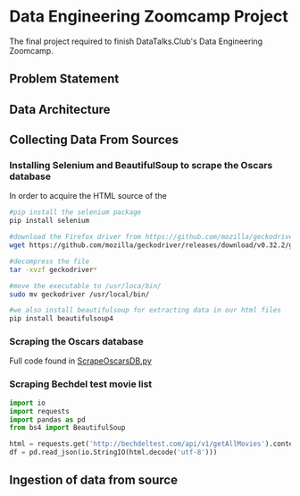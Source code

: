 # Data Engineering Zoomcamp Project
The final project required to finish DataTalks.Club's Data Engineering Zoomcamp.

## Problem Statement

## Data Architecture

## Collecting Data From Sources

### Installing Selenium and BeautifulSoup to scrape the Oscars database
In order to acquire the HTML source of the

```bash
#pip install the selenium package
pip install selenium

#download the Firefox driver from https://github.com/mozilla/geckodriver/releases
wget https://github.com/mozilla/geckodriver/releases/download/v0.32.2/geckodriver-v0.32.2-linux32.tar.gz

#decompress the file
tar -xvzf geckodriver*

#move the executable to /usr/loca/bin/
sudo mv geckodriver /usr/local/bin/

#we also install beautifulsoup for extracting data in our html files
pip install beautifulsoup4
```

### Scraping the Oscars database
Full code found in [ScrapeOscarsDB.py](https://github.com/dherzey/DataTalks_DataEngineering_2023/blob/main/week_7_PROJECT/ingestion/ScrapeOscarsDB.py)

### Scraping Bechdel test movie list
```python
import io
import requests
import pandas as pd
from bs4 import BeautifulSoup

html = requests.get('http://bechdeltest.com/api/v1/getAllMovies').content
df = pd.read_json(io.StringIO(html.decode('utf-8')))
```

## Ingestion of data from source